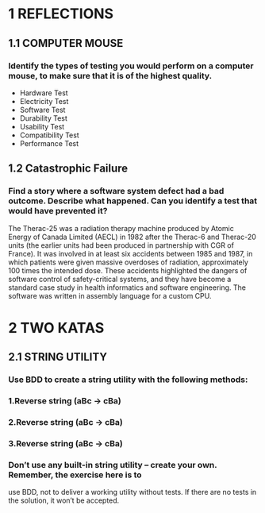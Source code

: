 # 1 REFLECTIONS
## 1.1 COMPUTER MOUSE 
### Identify the types of testing you would perform on a computer mouse, to make sure that it is of the highest quality. 

* Hardware Test
* Electricity Test
* Software Test
* Durability Test
* Usability Test
* Compatibility Test
* Performance Test

## 1.2 Catastrophic Failure
### Find a story where a software system defect had a bad outcome. Describe what happened. Can you identify a test that would have prevented it? 

The Therac-25 was a radiation therapy machine produced by Atomic Energy of Canada Limited (AECL) in 1982 after the Therac-6 and Therac-20 units (the earlier units had been produced in partnership with CGR of France). It was involved in at least six accidents between 1985 and 1987, in which patients were given massive overdoses of radiation, approximately 100 times the intended dose. These accidents highlighted the dangers of software control of safety-critical systems, and they have become a standard case study in health informatics and software engineering. The software was written in assembly language for a custom CPU.

# 2 TWO KATAS 
## 2.1 STRING UTILITY
### Use BDD to create a string utility with the following methods: 
### 1.Reverse string (aBc -> cBa)
### 2.Reverse string (aBc -> cBa)
### 3.Reverse string (aBc -> cBa)
### Don’t use any built-in string utility – create your own. Remember, the exercise here is to
use BDD, not to deliver a working utility without tests. If there are no tests in the
solution, it won’t be accepted. 
